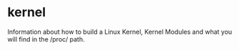 # kernel
Information about how to build a Linux Kernel, Kernel Modules and what you will find in the /proc/ path.
